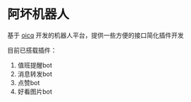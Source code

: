 # 阿坏机器人

基于 [oicq](https://github.com/takayama-lily/oicq) 开发的机器人平台，提供一些方便的接口简化插件开发

目前已搭载插件：
1. 值班提醒bot
2. 消息转发bot
3. 点赞bot
4. 好看图片bot
